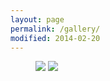 ```yaml
---
layout: page
permalink: /gallery/
modified: 2014-02-20
---
```

<figure class="half">
	<img src="/images/image-filename-1.jpg">
	<img src="/images/image-filename-2.jpg">
  <figcaption></figcaption>
</figure>
